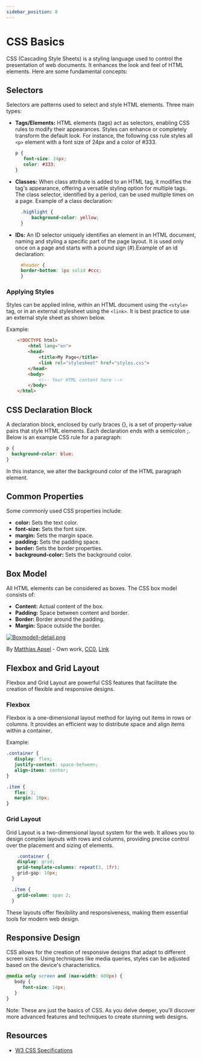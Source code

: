 ```yaml
---
sidebar_position: 8
---
```


# CSS Basics

CSS (Cascading Style Sheets) is a styling language used to control the presentation of web documents. It enhances the look and feel of HTML elements. Here are some fundamental concepts:

## Selectors

Selectors are patterns used to select and style HTML elements. Three main types:

- **Tags/Elements:** HTML elements (tags) act as selectors, enabling CSS rules to modify their appearances. Styles can enhance or completely transform the default look. For instance, the following css rule styles all `<p>` element with a font size of 24px and a color of #333.
  ```css
  p {
     font-size: 24px;
     color: #333;
  }
  ```
  
- **Classes:** When class attribute is added to an HTML tag, it modifies the tag's appearance, offering a versatile styling option for multiple tags. The class selector, identified by a period, can be used multiple times on a page. Example of a class declaration:

  ```css
    .highlight {
        background-color: yellow;
    }
  ```

- **IDs:** An ID selector uniquely identifies an element in an HTML document, naming and styling a specific part of the page layout. It is used only once on a page and starts with a pound sign (#).Example of an id declaration:
  ```css
    #header {
    border-bottom: 1px solid #ccc;
    }
  ```

### Applying Styles

Styles can be applied inline, within an HTML document using the `<style>` tag, or in an external stylesheet using the `<link>`. It is best practice to use an external style sheet as shown below. 

Example: 
```html
    <!DOCTYPE html>
        <html lang="en">
        <head>
            <title>My Page</title>
            <link rel="stylesheet" href="styles.css">
        </head>
        <body>
            <!-- Your HTML content here -->
        </body>
    </html>
```

## CSS Declaration Block

A declaration block, enclosed by curly braces {}, is a set of property-value pairs that style HTML elements. Each declaration ends with a semicolon ;. Below is an example CSS rule for a paragraph:

```css
p {
  background-color: blue;
}
```
In this instance, we alter the background color of the HTML paragraph element.

## Common Properties

Some commonly used CSS properties include:

- **color:** Sets the text color.
- **font-size:** Sets the font size.
- **margin:** Sets the margin space.
- **padding:** Sets the padding space.
- **border:** Sets the border properties.
- **background-color:** Sets the background color.

## Box Model

All HTML elements can be considered as boxes. The CSS box model consists of:

- **Content:** Actual content of the box.
- **Padding:** Space between content and border.
- **Border:** Border around the padding.
- **Margin:** Space outside the border.

[![Boxmodell-detail.png](https://upload.wikimedia.org/wikipedia/commons/7/7a/Boxmodell-detail.png)](https://commons.wikimedia.org/wiki/File:Boxmodell-detail.png#/media/File:Boxmodell-detail.png)

By [Matthias Apsel](//commons.wikimedia.org/wiki/User:G%C3%BCnther_M._Apsel) - Own work, [CC0](http://creativecommons.org/publicdomain/zero/1.0/deed.en), [Link](https://commons.wikimedia.org/w/index.php?curid=34932417)

## Flexbox and Grid Layout

Flexbox and Grid Layout are powerful CSS features that facilitate the creation of flexible and responsive designs.

### Flexbox

Flexbox is a one-dimensional layout method for laying out items in rows or columns. It provides an efficient way to distribute space and align items within a container.

Example:

```css
.container {
   display: flex;
   justify-content: space-between;
   align-items: center;
}

.item {
   flex: 1;
   margin: 10px;
}
```
### Grid Layout

Grid Layout is a two-dimensional layout system for the web. It allows you to design complex layouts with rows and columns, providing precise control over the placement and sizing of elements.

```css
    .container {
    display: grid;
    grid-template-columns: repeat(3, 1fr);
    grid-gap: 10px;
  }

  .item {
    grid-column: span 2;
  }

```
These layouts offer flexibility and responsiveness, making them essential tools for modern web design.

## Responsive Design

CSS allows for the creation of responsive designs that adapt to different screen sizes. Using techniques like media queries, styles can be adjusted based on the device's characteristics.

```css
@media only screen and (max-width: 600px) {
   body {
      font-size: 14px;
   }
}
```

Note: These are just the basics of CSS. As you delve deeper, you'll discover more advanced features and techniques to create stunning web designs.

## Resources 

- [W3 CSS Specifications](https://www.w3.org/Style/CSS/)
